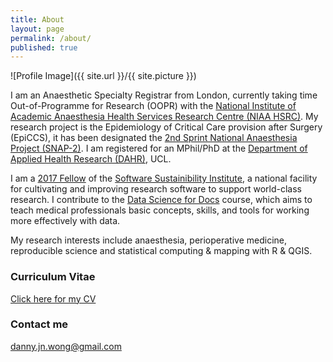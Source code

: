 ```yaml
---
title: About
layout: page
permalink: /about/
published: true
---
```


![Profile Image]({{ site.url }}/{{ site.picture }})

I am an Anaesthetic Specialty Registrar from London, currently taking time Out-of-Programme for Research (OOPR) with the [National Institute of Academic Anaesthesia Health Services Research Centre (NIAA HSRC)](http://www.niaa-hsrc.org.uk/). My research project is the Epidemiology of Critical Care provision after Surgery (EpiCCS), it has been designated the [2nd Sprint National Anaesthesia Project (SNAP-2)](http://www.niaa-hsrc.org.uk/SNAP-2). I am registered for an MPhil/PhD at the [Department of Applied Health Research (DAHR)](https://www.ucl.ac.uk/dahr), UCL.

I am a [2017 Fellow](https://www.software.ac.uk/fellowship-programme) of the [Software Sustainibility Institute](https://www.software.ac.uk), a national facility for cultivating and improving research software to support world-class research. I contribute to the [Data Science for Docs](http://datascibc.org/Data-Science-for-Docs/) course, which aims to teach medical professionals basic concepts, skills, and tools for working more effectively with data.

My research interests include anaesthesia, perioperative medicine, reproducible science and statistical computing & mapping with R & QGIS.

### Curriculum Vitae

[Click here for my CV](https://www.dropbox.com/s/3rajirtkko7lhsa/Curriculum%20Vitae%20-%20Danny%20Wong.pdf?dl=0)

### Contact me

[danny.jn.wong@gmail.com](mailto:danny.jn.wong@gmail.com)
